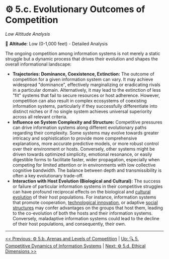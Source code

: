# ⚙️ 5.c. Evolutionary Outcomes of Competition
<!-- markdownlint-disable MD036 -->
*Low Altitude Analysis*
<!-- markdownlint-enable MD036 -->

📍 **Altitude**: Low (0-1,000 feet) - Detailed Analysis

<!--

- What does dominance really mean? What does extinction mean? Global vs local.
- Operationalize "fitness"
- Illustrate co-evolution
- How about predictions?

-->

The ongoing competition among information systems is not merely a static struggle but a dynamic process that drives their evolution and shapes the overall informational landscape:

- **Trajectories: Dominance, Coexistence, Extinction:** The outcome of competition for a given information system can vary. It may achieve widespread "dominance", effectively marginalizing or eradicating rivals in a particular domain. Alternatively, it may lead to the extinction of less "fit" systems that fail to secure resources or host adherence. However, competition can also result in complex ecosystems of coexisting information systems, particularly if they successfully differentiate into distinct niches or if no single system achieves universal superiority across all relevant criteria.
- **Influence on System Complexity and Structure:** Competitive pressures can drive information systems along different evolutionary paths regarding their complexity. Some systems may evolve towards greater intricacy and sophistication to provide more comprehensive explanations, more accurate predictive models, or more robust control over their environment or hosts. Conversely, other systems might be driven towards optimized simplicity, emotional resonance, or easily digestible forms to facilitate faster, wider propagation, especially when competing for limited attention or in environments with low collective cognitive bandwidth. The balance between depth and transmissibility is often a key evolutionary trade-off.
- **Interaction with Host Evolution (Biological and Cultural):** The success or failure of particular information systems in their competitive struggles can have profound reciprocal effects on the biological and [cultural evolution](../glossary/C.md#cultural-evolution) of their host populations. For instance, information systems that promote cooperation, [technological innovation](../glossary/T.md#technological-innovation), or adaptive [social structures](../glossary/S.md#social-structures) may confer advantages on the groups that host them, leading to the co-evolution of both the hosts and their information systems. Conversely, maladaptive information systems could lead to the decline of their host populations, and consequently, their own.

---
[<< Previous: ⚙️ 5.b. Arenas and Levels of Competition](5b-arenas-levels-competition.md) | [Up: 🔍 5. Competitive Dynamics of Information Systems](5-competitive-dynamics.md) | [Next: ⚙️ 5.d. Ethical Dimensions >>](5d-ethical-dimensions/5d-ethical-dimensions.md)
